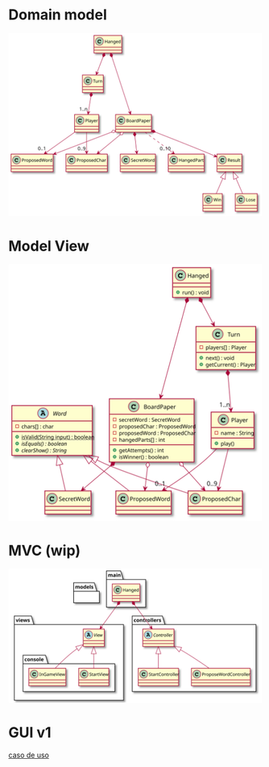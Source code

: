 # Domain model
![diagramModelDomain](./images/DomainModel.svg "Modelo del dominio")

# Model View
![diagramModelView](./images/ModelViewDesign.svg "Modelo / vista")

# MVC (wip)
![diagramMVC](./images/MVC.svg)



# GUI v1
[caso de uso](./brainStorming/casosDeUsoAhorcado.txt)